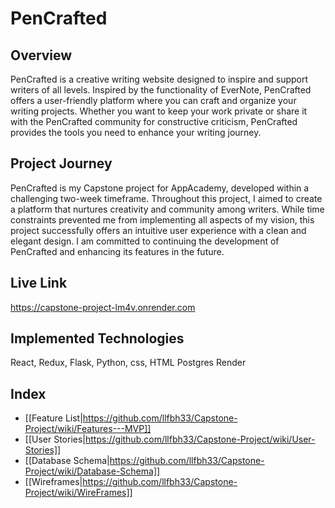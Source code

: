 # PenCrafted

## Overview

PenCrafted is a creative writing website designed to inspire and support writers of all levels. Inspired by the functionality of EverNote, PenCrafted offers a user-friendly platform where you can craft and organize your writing projects. Whether you want to keep your work private or share it with the PenCrafted community for constructive criticism, PenCrafted provides the tools you need to enhance your writing journey.

## Project Journey

PenCrafted is my Capstone project for AppAcademy, developed within a challenging two-week timeframe. Throughout this project, I aimed to create a platform that nurtures creativity and community among writers. While time constraints prevented me from implementing all aspects of my vision, this project successfully offers an intuitive user experience with a clean and elegant design. I am committed to continuing the development of PenCrafted and enhancing its features in the future.

## Live Link

https://capstone-project-lm4v.onrender.com


## Implemented Technologies

React, Redux, Flask, Python, css, HTML
Postgres
Render

## Index

* [[Feature List|https://github.com/llfbh33/Capstone-Project/wiki/Features---MVP]]
* [[User Stories|https://github.com/llfbh33/Capstone-Project/wiki/User-Stories]]
* [[Database Schema|https://github.com/llfbh33/Capstone-Project/wiki/Database-Schema]]
* [[Wireframes|https://github.com/llfbh33/Capstone-Project/wiki/WireFrames]]
